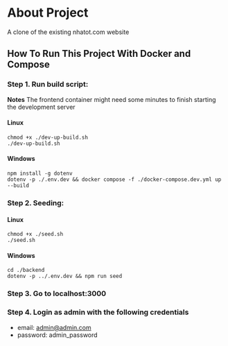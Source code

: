 
# About Project

A clone of the existing nhatot.com website


## How To Run This Project With Docker and Compose

### Step 1. Run build script:

**Notes** The frontend container might need some minutes to finish starting the development server

#### Linux

```
chmod +x ./dev-up-build.sh
./dev-up-build.sh
```

#### Windows

```
npm install -g dotenv
dotenv -p ./.env.dev && docker compose -f ./docker-compose.dev.yml up --build
```

### Step 2. Seeding:

#### Linux

```
chmod +x ./seed.sh
./seed.sh
```

#### Windows

```
cd ./backend
dotenv -p ../.env.dev && npm run seed
```

### Step 3. Go to localhost:3000

### Step 4. Login as admin with the following credentials
- email: admin@admin.com
- password: admin_password